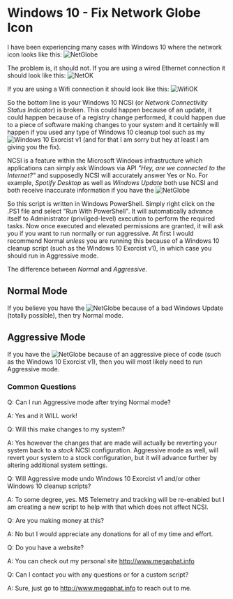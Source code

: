 # Windows 10 - Fix Network Globe Icon

I have been experiencing many cases with Windows 10 where the network icon looks like this:
![NetGlobe](https://user-images.githubusercontent.com/60324301/140623915-c96a3404-27ef-4b36-ae90-900422932f52.png)

The problem is, it should not. If you are using a wired Ethernet connection it should look like this:
![NetOK](https://user-images.githubusercontent.com/60324301/140624087-69a8d562-2f11-4e2a-ae01-7792d192e0c6.png)

If you are using a Wifi connection it should look like this:
![WifiOK](https://user-images.githubusercontent.com/60324301/140624080-63a3458d-fad9-42e9-9d74-ff51343efc11.png)

So the bottom line is your Windows 10 NCSI (or *Network Connectivity Status Indicator*) is broken.  This could happen because of an update, it could happen because of a registry change performed, it could happen due to a piece of software making changes to your system and it certainly will happen if you used any type of Windows 10 cleanup tool such as my  ![Windows 10 Exorcist v1](https://github.com/MegaphatNetworks/Windows-10-Exorcist) (and for that I am sorry but hey at least I am giving you the fix).

NCSI is a feature within the Microsoft Windows infrastructure which applications can simply ask Windows via API *"Hey, are we connected to the Internet?"* and supposedly NCSI will accurately answer Yes or No.  For example, *Spotify Desktop* as well as *Windows Update* both use NCSI and both receive inaccurate information if you have the ![NetGlobe](https://user-images.githubusercontent.com/60324301/140623915-c96a3404-27ef-4b36-ae90-900422932f52.png)

So this script is written in Windows PowerShell.  Simply right click on the .PS1 file and select "Run With PowerShell".  It will automatically advance itself to Administrator (privilged-level) execution to perform the required tasks.  Now once executed and elevated permissions are granted, it will ask you if you want to run normally or run aggressive.  At first I would recommend Normal *unless* you are running this because of a Windows 10 cleanup script (such as the Windows 10 Exorcist v1), in which case you should run in Aggressive mode.

The difference between *Normal* and *Aggressive*.

## Normal Mode
If you believe you have the ![NetGlobe](https://user-images.githubusercontent.com/60324301/140623915-c96a3404-27ef-4b36-ae90-900422932f52.png) because of a bad Windows Update (totally possible), then try Normal mode.

## Aggressive Mode
If you have the ![NetGlobe](https://user-images.githubusercontent.com/60324301/140623915-c96a3404-27ef-4b36-ae90-900422932f52.png) because of an aggressive piece of code (such as the Windows 10 Exorcist v1), then you will most likely need to run Aggressive mode.

### Common Questions
Q: Can I run Aggressive mode after trying Normal mode?

A: Yes and it WILL work!


Q: Will this make changes to my system?

A: Yes however the changes that are made will actually be reverting your system back to a *stock* NCSI configuration.  Aggressive mode as well, will revert your system to a stock configuration, but it will advance further by altering additional system settings.


Q: Will Aggressive mode undo Windows 10 Exorcist v1 and/or other Windows 10 cleanup scripts?

A: To some degree, yes.  MS Telemetry and tracking will be re-enabled but I am creating a new script to help with that which does not affect NCSI.


Q: Are you making money at this?

A: No but I would appreciate any donations for all of my time and effort.


Q: Do you have a website?

A: You can check out my personal site http://www.megaphat.info


Q: Can I contact you with any questions or for a custom script?

A: Sure, just go to http://www.megaphat.info to reach out to me.

